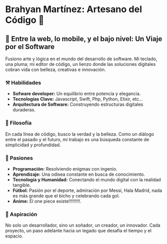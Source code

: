 Brahyan Martínez: Artesano del Código 👻
========================================

📜 Entre la web, lo mobile, y el bajo nivel: Un Viaje por el Software
-----------------------------------------------------

Fusiono arte y lógica en el mundo del desarrollo de software. Mi teclado, una pluma; mi editor de código, un lienzo donde las soluciones digitales cobran vida con belleza, creativas e innovación.

### ⚒️ Habilidades

*   **Sofware developer:** Un equilibrio entre potencia y elegancia.
*   **Tecnologías Clave:** Javascript, Swift, Php, Python, Elixir, etc...
*   **Arquitectura de Software:** Construyendo estructuras digitales duraderas.

### 🌌 Filosofía

En cada línea de código, busco la verdad y la belleza. Como un diálogo entre el pasado y el futuro, mi trabajo es una búsqueda constante de simplicidad y profundidad.

### 🚀 Pasiones

*   **Programación:** Resolviendo enigmas con ingenio.
*   **Aprendizaje:** Una odisea constante en busca de conocimiento.
*   **Tecnología y Humanidad:** Conectando el mundo digital con la realidad tangible.
*   **Fútbol:** Pasión por el deporte, admiración por Messi, Hala Madrid, nada es más grande que el bicho y celebrando cada gol.
*   **Anime:** El one piece existe!!!!!!!!!.

### 🌠 Aspiración

No solo un desarrollador, sino un soñador, un creador, un innovador. Cada proyecto, un paso adelante hacia un legado que desafía el tiempo y el espacio.
